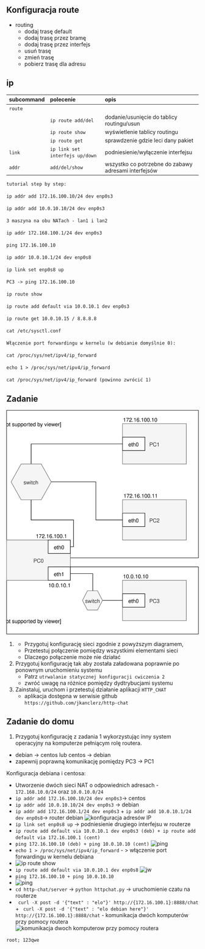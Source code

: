 Konfiguracja route
------------------

* routing
    * dodaj trasę default
    * dodaj trasę przez bramę
    * dodaj trasę przez interfejs
    * usuń trasę
    * zmień trasę
    * pobierz trasę dla adresu
     
ip 
-------------------------
| subcommand    |  polecenie   | opis  |
| ------------- |:-------------| :---------------| 
|   ``route``    |                               | |
|               |   ``ip route add/del``             | dodanie/usunięcie do tablicy routingu/usun |
|               |   ``ip route show``             | wyświetlenie tablicy routingu |
|               |   ``ip route get``             | sprawdzenie gdzie leci dany pakiet|
|   ``link``   |   ``ip link set interfejs up/down`` | podniesienie/wyłączenie interfejsu|
|   ``addr``   |   ``add/del/show`` |wszystko co potrzebne do zabawy adresami interfejsów|

   ```
   tutorial step by step:
  
   ip addr add 172.16.100.10/24 dev enp0s3
   
   ip addr add 10.0.10.10/24 dev enp0s3
   
   3 maszyna na obu NATach - lan1 i lan2
   
   ip addr 172.168.100.1/24 dev enp0s3
   
   ping 172.16.100.10
   
   ip addr 10.0.10.1/24 dev enp0s8
   
   ip link set enp0s8 up
   
   PC3 -> ping 172.16.100.10
   
   ip route show
   
   ip route add default via 10.0.10.1 dev enp0s3
   
   ip route get 10.0.10.15 / 8.8.8.8
   
   cat /etc/sysctl.conf
   
   Włączenie port forwardingu w kernelu (w debianie domyślnie 0):

   cat /proc/sys/net/ipv4/ip_forward

   echo 1 > /proc/sys/net/ipv4/ip_forward

   cat /proc/sys/net/ipv4/ip_forward (powinno zwrócić 1)
   ```

Zadanie
------------

![zadanie 4](cwiczenia4.svg)

1.
   * Przygotuj konfigurację sieci zgodnie z powyższym diagramem,
   * Przetestuj połączenie pomiędzy wszystkimi elementami sieci
   * Dlaczego połączenie może nie działać
2. Przygotuj konfigurację tak aby została załadowana poprawnie po ponownym uruchomieniu systemu
   * Patrz ``utrwalanie statycznej konfiguracji cwiczenia 2``
   * zwróć uwagę na różnice pomiędzy dydtrybucjami systemu
3. Zainstaluj, uruchom i przetestuj działanie aplikacji ``HTTP_CHAT``
   * aplikacja dostępna w serwisie github ``https://github.com/jkanclerz/http-chat``

Zadanie do domu
---------------

1. Przygotuj konfigurację z zadania 1 wykorzystując inny system operacyjny na komputerze pełniącym rolę routera.
  * debian -> centos lub centos -> debian
  * zapewnij poprawną komunikację pomiędzy PC3 -> PC1
  
   Konfiguracja debiana i centosa:
   * Utworzenie dwóch sieci NAT o odpowiednich adresach - ``172.168.10.0/24`` oraz ``10.0.10.0/24``
   * ``ip addr add 172.16.100.10/24 dev enp0s3``-> centos
   * ``ip addr add 10.0.10.10/24 dev enp0s3`` -> debian
   * ``ip addr add 172.16.100.1/24 dev enp0s3`` + ``ip addr add 10.0.10.1/24 dev enp0s8``-> router debian
   ![konfiguracja adresów IP](https://i.imgur.com/YiN5JJJ.png)
   * ``ip link set enp0s8 up`` -> podniesienie drugiego interfejsu w routerze
   * ``ip route add default via 10.0.10.1 dev enp0s3 (deb) + ip route add default via 172.16.100.1 (cent)``
   * ``ping 172.16.100.10 (deb) + ping 10.0.10.10 (cent)``
   ![ping](https://i.imgur.com/lzG5xJj.png)
   * ``echo 1 > /proc/sys/net/ipv4/ip_forward`` - > włączenie port forwardingu w kernelu debiana
   * ![ip route show](https://i.imgur.com/wEYsprN.png)
   * ``ip route add default via 10.0.10.1 dev enp0s8``
   ![jw](https://i.imgur.com/b0ZXZMw.png)
   * ``ping 172.16.100.10 + ping 10.0.10.10``
   * ![ping](https://i.imgur.com/R4d1FYf.png)
   * ``cd http-chat/server`` -> ``python httpchat.py`` -> uruchomienie czatu na routerze
   * `` curl -X post -d '{"text" : "elo"}' http://{172.16.100.1}:8888/chat`` + `` curl -X post -d '{"text" : "elo debian here"}' http://{172.16.100.1}:8888/chat`` - komunikacja dwóch komputerów przy pomocy routera
   ![komunikacja dwoch komputerow przy pomocy routera](https://i.imgur.com/UkpMmeE.png)
   
   ```
  root; 123qwe
   ```
